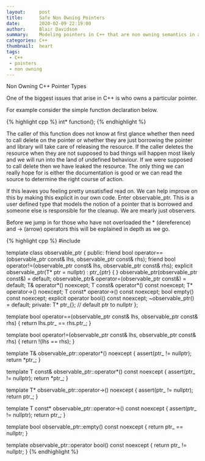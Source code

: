 ```yaml
---
layout:     post
title:      Safe Non Owning Pointers
date:       2020-02-09 22:19:00
author:     Blair Davidson
summary:    Modeling pointers in C++ that are non owning semantics in an explicit manner
categories: C++
thumbnail:  heart
tags:
 - C++
 - pointers
 - non owning
---
```


Non Owning C++ Pointer Types

One of the biggest issues that arise in C++ is who owns a particular pointer. 

For example consider the simple function declaration below.

{% highlight cpp %}
int* function();
{% endhighlight %}

The caller of this function does not know at first glance whether then need to call delete on the pointer or whether they are just borrowing the pointer and library will take care of releasing the resource. If the caller deletes the resource when they are not supposed to bad things will happen most likely
and we will run into the land of undefined behaviour. If we were supposed to call delete then we have leaked the resource. The only thing we can really hope for is either the documentation is good or we can read the source to determine the right course of action.

If this leaves you feeling pretty unsatisfied read on. We can help improve on this by making this
explicit in our own code. Enter observable_ptr<T>. This is a user defined type that models the 
notion of a pointer that is borrowed and someone else is responsible for the cleanup. We are mearly
just observers.

Before we jump in for those who have not overloaded the * (dereference) and -> (arrow) operators this will be explained in depth as we go.

{% highlight cpp %}
#include <cassert>

template<typename T>
class observable_ptr {
public:
    friend bool operator==(observable_ptr<T> const& lhs, 
			   observable_ptr<T> const& rhs);
    friend bool operator!=(observable_ptr<T> const& lhs, 
			   observable_ptr<T> const& rhs);
    explicit observable_ptr(T* ptr = nullptr)
        : ptr_{ptr}
    {
    }
    observable_ptr(observable_ptr const&) = default;
    observable_ptr& operator=(observable_ptr const&) = default;
    T& operator*() noexcept;
    T const& operator*() const noexcept;
    T* operator->() noexcept;
    T const* operator->() const noexcept;
    bool empty() const noexcept;
    explicit operator bool() const noexcept;
    ~observable_ptr() = default;
private:
    T* ptr_{}; // default ptr to nullptr
};

template<typename T>
bool operator==(observable_ptr<T> const& lhs, observable_ptr<T> const& rhs) {
    return lhs.ptr_ == rhs.ptr_;
}

template<typename T>
bool operator!=(observable_ptr<T> const& lhs, observable_ptr<T> const& rhs) {
    return !(lhs == rhs);
}

template<typename T>
T& observable_ptr<T>::operator*() noexcept {
    assert(ptr_ != nullptr);
    return *ptr_;
}

template<typename T>
T const& observable_ptr<T>::operator*() const noexcept {
    assert(ptr_ != nullptr);
    return *ptr_;
}

template<typename T>
T* observable_ptr<T>::operator->() noexcept {
    assert(ptr_ != nullptr);
    return ptr_;
}

template<typename T>
T const* observable_ptr<T>::operator->() const noexcept {
    assert(ptr_ != nullptr);
    return ptr_;
}

template<typename T>
bool observable_ptr<T>::empty() const noexcept {
    return ptr_ == nullptr;
}

template<typename T>
observable_ptr<T>::operator bool() const noexcept {
    return ptr_ != nullptr;
}
{% endhighlight %}
